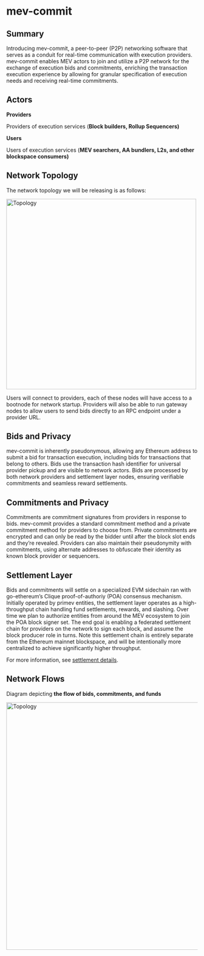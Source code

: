 # mev-commit

## Summary
Introducing mev-commit, a peer-to-peer (P2P) networking software that serves as a conduit for real-time communication with execution providers. mev-commit enables MEV actors to join and utilize a P2P network for the exchange of execution bids and commitments, enriching the transaction execution experience by allowing for granular specification of execution needs and receiving real-time commitments.

## Actors
**Providers**

Providers of execution services (**Block builders, Rollup Sequencers)**

**Users**

Users of execution services (**MEV searchers, AA bundlers, L2s, and other blockspace consumers)**

## Network Topology

The network topology we will be releasing is as follows:

<img src="topology.png" alt="Topology" width="500" height="500"/>

Users will connect to providers, each of these nodes will have access to a bootnode for network startup. Providers will also be able to run gateway nodes to allow users to send bids directly to an RPC endpoint under a provider URL.

## Bids and Privacy

mev-commit is inherently pseudonymous, allowing any Ethereum address to submit a bid for transaction execution, including bids for transactions that belong to others. Bids use the transaction hash identifier for universal provider pickup and are visible to network actors. Bids are processed by both network providers and settlement layer nodes, ensuring verifiable commitments and seamless reward settlements.

## Commitments and Privacy

Commitments are commitment signatures from providers in response to bids. mev-commit provides a standard commitment method and a private commitment method for providers to choose from. Private commitments are encrypted and can only be read by the bidder until after the block slot ends and they’re revealed. Providers can also maintain their pseudonymity with commitments, using alternate addresses to obfuscate their identity as known block provider or sequencers.

## Settlement Layer

Bids and commitments will settle on a specialized EVM sidechain ran with go-ethereum’s Clique proof-of-authoriy (POA) consensus mechanism. Initially operated by primev entities, the settlement layer operates as a high-throughput chain handling fund settlements, rewards, and slashing. Over time we plan to authorize entities from around the MEV ecosystem to join the POA block signer set. The end goal is enabling a federated settlement chain for providers on the network to sign each block, and assume the block producer role in turns. Note this settlement chain is entirely separate from the Ethereum mainnet blockspace, and will be intentionally more centralized to achieve significantly higher throughput.

For more information, see [settlement details](settlement.md).

## Network Flows

Diagram depicting **the flow of bids, commitments, and funds**

<img src="flow.png" alt="Topology" width="750" height="650"/>
